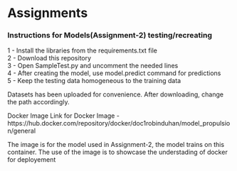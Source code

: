 # Assignments

<h3> Instructions for Models(Assignment-2) testing/recreating </h3>

1 - Install the libraries from the requirements.txt file <br>
2 - Download this repository <br>
3 - Open SampleTest.py and uncomment the needed lines <br>
4 - After creating the model, use model.predict command for predictions <br>
5 - Keep the testing data homogeneous to the training data <br>


Datasets has been uploaded for convenience. After downloading, change the path accordingly. 

</h3> Docker Image </h3>
Link for Docker Image - https://hub.docker.com/repository/docker/doc1robinduhan/model_propulsion/general

The image is for the model used in Assignment-2, the model trains on this container. The use of the image is to showcase the understading of docker for deployement
